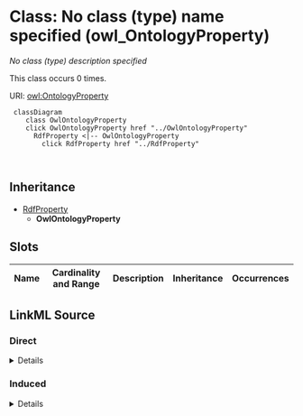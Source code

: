 

# Class: No class (type) name specified (owl_OntologyProperty)


_No class (type) description specified_






This class occurs 0 times.


URI: [owl:OntologyProperty](http://www.w3.org/2002/07/owl#OntologyProperty)






```mermaid
 classDiagram
    class OwlOntologyProperty
    click OwlOntologyProperty href "../OwlOntologyProperty"
      RdfProperty <|-- OwlOntologyProperty
        click RdfProperty href "../RdfProperty"
      
      
```





## Inheritance
* [RdfProperty](../classes/RdfProperty.md)
    * **OwlOntologyProperty**



## Slots

| Name | Cardinality and Range | Description | Inheritance | Occurrences |
| ---  | --- | --- | --- | --- |














## LinkML Source

<!-- TODO: investigate https://stackoverflow.com/questions/37606292/how-to-create-tabbed-code-blocks-in-mkdocs-or-sphinx -->

### Direct

<details>

```yaml
name: owl_OntologyProperty
conforms_to: No schema conformance document specified
annotations:
  count:
    tag: count
    value: 0
description: No class (type) description specified
title: No class (type) name specified
from_schema: spatial-kg
rank: 1000
is_a: rdf_Property
class_uri: owl:OntologyProperty

```
</details>

### Induced

<details>

```yaml
name: owl_OntologyProperty
conforms_to: No schema conformance document specified
annotations:
  count:
    tag: count
    value: 0
description: No class (type) description specified
title: No class (type) name specified
from_schema: spatial-kg
rank: 1000
is_a: rdf_Property
class_uri: owl:OntologyProperty

```
</details>